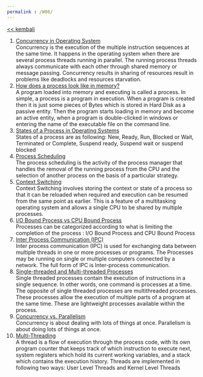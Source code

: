 ```yaml
---
permalink : /W06/
---
```

[<< kembali](../)

1. [Concurrency in Operating System](https://www.geeksforgeeks.org/concurrency-in-operating-system/)<br>
  Concurrency is the execution of the multiple instruction sequences at the same time. It happens in the operating system when there are several process threads running in parallel. The running process threads always communicate with each other through shared memory or message passing. Concurrency results in sharing of resources result in problems like deadlocks and resources starvation.
2. [How does a process look like in memory?](https://www.tutorialspoint.com/how-does-a-process-look-like-in-memory)<br>
  A program loaded into memory and executing is called a process. In simple, a process is a program in execution. When a program is created then it is just some pieces of Bytes which is stored in Hard Disk as a passive entity. Then the program starts loading in memory and become an active entity, when a program is double-clicked in windows or entering the name of the executable file on the command line.
3. [States of a Process in Operating Systems](https://www.geeksforgeeks.org/states-of-a-process-in-operating-systems/)<br>
  States of a process are as following: New, Ready, Run, Blocked or Wait, Terminated or Complete, Suspend ready, Suspend wait or suspend blocked
4. [Process Scheduling](https://www.tutorialspoint.com/operating_system/os_process_scheduling.htm)<br>
  The process scheduling is the activity of the process manager that handles the removal of the running process from the CPU and the selection of another process on the basis of a particular strategy.
5. [Context Switching](https://www.tutorialspoint.com/what-is-context-switching-in-operating-system)<br>
  Context Switching involves storing the context or state of a process so that it can be reloaded when required and execution can be resumed from the same point as earlier. This is a feature of a multitasking operating system and allows a single CPU to be shared by multiple processes.
6. [I/O Bound Process vs CPU Bound Process](http://faculty.salina.k-state.edu/tim/ossg/Process/scheduler/scheduler.html)<br>
  Processes can be categorized according to what is limiting the completion of the process : I/O Bound Process and CPU Bound Process
7. [Inter Process Communication (IPC)](https://www.guru99.com/inter-process-communication-ipc.html)<br>
  Inter process communication (IPC) is used for exchanging data between multiple threads in one or more processes or programs. The Processes may be running on single or multiple computers connected by a network. The full form of IPC is Inter-process communication.
8. [Single-threaded and Multi-threaded Processes](https://www.tutorialspoint.com/single-threaded-and-multi-threaded-processes)<br>
  Single threaded processes contain the execution of instructions in a single sequence. In other words, one command is processes at a time. The opposite of single threaded processes are multithreaded processes. These processes allow the execution of multiple parts of a program at the same time. These are lightweight processes available within the process.
9. [Concurrency vs. Parallelism](https://medium.com/@itIsMadhavan/concurrency-vs-parallelism-a-brief-review-b337c8dac350)<br>
  Concurrency is about dealing with lots of things at once. Parallelism is about doing lots of things at once.
10. [Multi-Threading](https://www.tutorialspoint.com/operating_system/os_multi_threading.htm)<br>
  A thread is a flow of execution through the process code, with its own program counter that keeps track of which instruction to execute next, system registers which hold its current working variables, and a stack which contains the execution history. Threads are implemented in following two ways: User Level Threads and Kernel Level Threads
